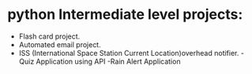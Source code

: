# python Intermediate level projects:
- Flash card project.
- Automated email project.
- ISS (International Space Station Current Location)overhead notifier.
-Quiz Application using API
-Rain Alert Application

